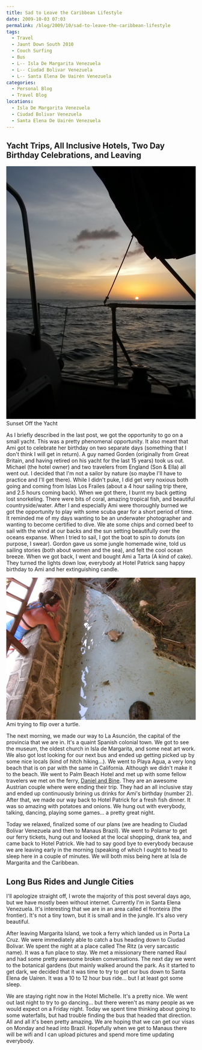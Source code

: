 ```yaml
---
title: Sad to Leave the Caribbean Lifestyle
date: 2009-10-03 07:03
permalink: /blog/2009/10/sad-to-leave-the-caribbean-lifestyle
tags:
  - Travel
  - Jaunt Down South 2010
  - Couch Surfing
  - Bus
  - L-- Isla De Margarita Venezuela
  - L-- Ciudad Bolivar Venezuela
  - L-- Santa Elena De Uairén Venezuela
categories:
  - Personal Blog
  - Travel Blog
locations: 
  - Isla De Margarita Venezuela
  - Ciudad Bolivar Venezuela
  - Santa Elena De Uairén Venezuela
---
```



## Yacht Trips, All Inclusive Hotels, Two Day Birthday Celebrations, and Leaving

![ Sunset Off the Yacht][1] Sunset Off the Yacht 

   [1]: /assets/media/sunset-isla-de-margarita-off-yacht.JPG

As I briefly described in the last post, we got the opportunity to go on a small yacht. This was a pretty phenomenal opportunity. It also meant that Ami got to celebrate her birthday on two separate days (something that I don't think I will get in return). A guy named Gorden (originally from Great Britain, and having retired on his yacht for the last 15 years) took us out. Michael (the hotel owner) and two travelers from England (Son & Ella) all went out. I decided that I'm not a sailor by nature (so maybe I'll have to practice and I'll get there). While I didn't puke, I did get very noxious both going and coming from Islas Los Frailes (about a 4 hour sailing trip there, and 2.5 hours coming back). When we got there, I burnt my back getting lost snorkeling. There were bits of coral, amazing tropical fish, and beautiful countryside/water. After I and especially Ami were thoroughly burned we got the opportunity to play with some scuba gear for a short period of time. It reminded me of my days wanting to be an underwater photographer and wanting to become certified to dive. We ate some chips and corned beef to sail with the wind at our backs and the sun setting beautifully over the oceans expanse. When I tried to sail, I got the boat to spin to donuts (on purpose, I swear). Gordon gave us some jungle homemade wine, told us sailing stories (both about women and the sea), and felt the cool ocean breeze. When we got back, I went and bought Ami a Tarta (A kind of cake). They turned the lights down low, everybody at Hotel Patrick sang happy birthday to Ami and her extinguishing candle.

![ Ami trying to flip over a turtle.][2] Ami trying to flip over a turtle. 

   [2]: /assets/media/ami-fliping-over-turtle.jpg

The next morning, we made our way to La Asunción, the capital of the provincia that we are in. It's a quaint Spanish colonial town. We got to see the museum, the oldest church in Isla de Margarita, and some neat art work. We also got lost looking for our next bus and ended up getting picked up by some nice locals (kind of hitch hiking…). We went to Playa Agua, a very long beach that is on par with the same in California. Although we didn't make it to the beach. We went to Palm Beach Hotel and met up with some fellow travelers we met on the ferry, [Daniel and Bine][3]. They are an awesome Austrian couple where were ending their trip. They had an all inclusive stay and ended up continuously brining us drinks for Ami's birthday (number 2). After that, we made our way back to Hotel Patrick for a fresh fish dinner. It was so amazing with potatoes and onions. We hung out with everybody, talking, dancing, playing some games… a pretty great night.

   [3]: http://www.couchsurfing.org/profile.html?id=8Q6H885

Today we relaxed, finalized some of our plans (we are heading to Ciudad Bolívar Venezuela and then to Manaus Brazil). We went to Polamar to get our ferry tickets, hung out and looked at the local shopping, drank tea, and came back to Hotel Patrick. We had to say good bye to everybody because we are leaving early in the morning (speaking of which I ought to head to sleep here in a couple of minutes. We will both miss being here at Isla de Margarita and the Caribbean.

## Long Bus Rides and Jungle Cities

I'll apologize straight off, I wrote the majority of this post several days ago, but we have mostly been without internet. Currently I'm in Santa Elena Venezuela. It's interesting that we are in an area called el fronteira (the frontier). It's not a tiny town, but it is small and in the jungle. It's also very beautiful.

After leaving Margarita Island, we took a ferry which landed us in Porta La Cruz. We were immediately able to catch a bus heading down to Ciudad Bolivar. We spent the night at a place called The Ritz (a very sarcastic name). It was a fun place to stay. We met a missionary there named Raul and had some pretty awesome broken conversations. The next day we went to the botanical gardens (but mainly walked around the park. As it started to get dark, we decided that it was time to try to get our bus down to Santa Elena de Uairen. It was a 10 to 12 hour bus ride… but I at least got some sleep.

We are staying right now in the Hotel Michelle. It's a pretty nice. We went out last night to try to go dancing… but there weren't as many people as we would expect on a Friday night. Today we spent time thinking about going to some waterfalls, but had trouble finding the bus that headed that direction. All and all it's been pretty amazing. We are hoping that we can get our visas on Monday and head into Brazil. Hopefully when we get to Manaus there will be wifi and I can upload pictures and spend more time updating everybody.